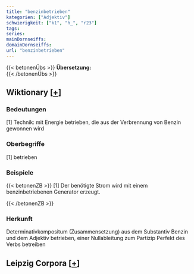 ```yaml
---
title: "benzinbetrieben"
kategorien: ["Adjektiv"]
schwierigkeit: ["k1", "h_", "r23"]
tags:
series:
mainDornseiffs:
domainDornseiffs:
url: "benzinbetrieben"
---
```


{{< betonenÜbs >}}
**Übersetzung:**  
{{< /betonenÜbs >}}

## Wiktionary [[+](https://de.wiktionary.org/wiki/benzinbetrieben)]

### Bedeutungen
[1] Technik: mit Energie betrieben, die aus der Verbrennung von Benzin gewonnen wird  

### Oberbegriffe
[1] betrieben  

### Beispiele
{{< betonenZB >}}
[1] Der benötigte Strom wird mit einem benzinbetriebenen Generator erzeugt.  

{{< /betonenZB >}}
### Herkunft
Determinativkompositum (Zusammensetzung) aus dem Substantiv Benzin und dem Adjektiv betrieben, einer Nullableitung zum Partizip Perfekt des Verbs betreiben  


## Leipzig Corpora [[+](https://corpora.uni-leipzig.de/en/res?word=benzinbetrieben&corpusId=deu_newscrawl-public_2018)]

